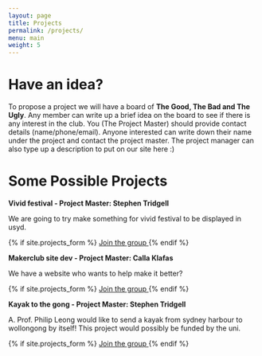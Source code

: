 ```yaml
---
layout: page
title: Projects
permalink: /projects/
menu: main
weight: 5
---
```


Have an idea?
=============

To propose a project we will have a board of <b>The Good, The Bad and The Ugly</b>. Any member can write up a brief idea on the board to see if there is any interest in the club. You (The Project Master) should provide contact details (name/phone/email). Anyone interested can write down their name under the project and contact the project master. The project manager can also type up a description to put on our site here :)

Some Possible Projects
=====================

<b>Vivid festival - Project Master: Stephen Tridgell</b>

We are going to try make something for vivid festival to be displayed in usyd.

{% if site.projects_form %}
<a href="https://{{ site.projects_form }}vivid">
  Join the group
</a>
{% endif %}

<b>Makerclub site dev - Project Master: Calla Klafas</b>

We have a website who wants to help make it better?

{% if site.projects_form %}
<a href="https://{{ site.projects_form }}sitedev">
  Join the group
</a>
{% endif %}

<b>Kayak to the gong - Project Master: Stephen Tridgell</b>

A. Prof. Philip Leong would like to send a kayak from sydney harbour to wollongong by itself! This project would possibly be funded by the uni.

{% if site.projects_form %}
<a href="https://{{ site.projects_form }}kayak">
  Join the group
</a>
{% endif %}


